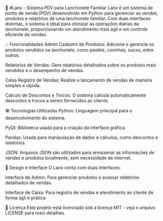 🌟 #Lanx - Sistema PDV para Lanchonete Familiar
Lanx é um sistema de ponto de venda (PDV) desenvolvido em Python para gerenciar as vendas, produtos e relatórios de uma lanchonete familiar. Com duas interfaces distintas, o sistema é ideal para otimizar as operações diárias da lanchonete, proporcionando um atendimento mais ágil e um controle eficiente de vendas.

💡 Funcionalidades
Admin
Cadastro de Produtos: Adicione e gerencie os produtos vendidos na lanchonete, como pastéis, coxinhas, sucos, entre outros.

Relatórios de Vendas: Gere relatórios detalhados sobre os produtos mais vendidos e o desempenho de vendas.

Caixa
Registro de Vendas: Realize o lançamento de vendas de maneira simples e rápida.

Cálculo de Descontos e Trocos: O sistema calcula automaticamente descontos e trocos a serem fornecidos ao cliente.

🛠 Tecnologias Utilizadas
Python: Linguagem principal para o desenvolvimento do sistema.

PyQt: Biblioteca usada para a criação da interface gráfica.

Pandas: Usada para manipulação de dados e cálculos, como descontos e relatórios.

JSON: Arquivos JSON são utilizados para armazenar as informações de vendas e produtos localmente, sem necessidade de internet.

🎨 Design e Interface
O Lanx conta com duas interfaces:

Interface de Admin: Para gerenciar produtos e acessar relatórios detalhados de vendas.

Interface de Caixa: Para registro de vendas e atendimento ao cliente de forma ágil e prática.

📝 Licença
Este projeto está licenciado sob a licença MIT - veja o arquivo LICENSE para mais detalhes.

